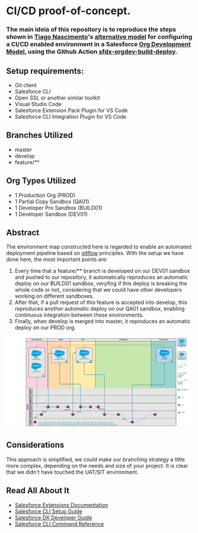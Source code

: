 # CI/CD proof-of-concept.

### The main ideia of this repository is to reproduce the steps shown in [Tiago Nascimento](https://github.com/tiagonnascimento)'s [alternative model](https://www.linkedin.com/pulse/setting-up-your-salesforce-repository-github-cicd-using-nascimento/) for configuring a CI/CD enabled environment in a Salesforce [Org Development Model](https://developer.salesforce.com/tools/vscode/en/user-guide/development-models), using the Github Action [sfdx-orgdev-build-deploy](https://github.com/marketplace/actions/sfdx-orgdev-build-deploy).

## Setup requirements:
* Git client
* Salesforce CLI
* Open SSL or another similar toolkit
* Visual Studio Code
* Salesforce Extension Pack Plugin for VS Code
* Salesforce CLI Integration Plugin for VS Code

## Branches Utilized
* master
* develop
* feature/**

## Org Types Utilized
* 1 Production Org (PROD)
* 1 Partial Copy Sandbox (QA01)
* 1 Developer Pro Sandbox (BUILD01)
* 1 Developer Sandbox (DEV01)

## Abstract
The environment map constructed here is regarded to enable an automated deployment pipeline based on [gitflow](https://www.atlassian.com/git/tutorials/comparing-workflows/gitflow-workflow) principles. With the setup we have done here, the most important points are: 
1. Every time that a feature/** branch is developed on our DEV01 sandbox and pushed to our repository, it automatically reproduces an automatic deploy on our BUILD01 sandbox, veryfing if this deploy is breaking the whole code or not, considering that we could have other developers working on different sandboxes.
2. After that, if a pull request of this feature is accepted into develop, this reproduces another automatic deploy on our QA01 sandbox, enabling continuous integration between these environments. 
3. Finally, when develop is merged into master, it reproduces an automatic deploy on our PROD org.

<img src="https://github.com/irosica/devops-github-actions-demo/blob/develop/images/simple%20environement.png" widht="100">

## Considerations
This approach is simplified, we could make our branching strategy a little more complex, depending on the needs and size of your project. It is clear that we didn't have touched the UAT/SIT environment.

## Read All About It

- [Salesforce Extensions Documentation](https://developer.salesforce.com/tools/vscode/)
- [Salesforce CLI Setup Guide](https://developer.salesforce.com/docs/atlas.en-us.sfdx_setup.meta/sfdx_setup/sfdx_setup_intro.htm)
- [Salesforce DX Developer Guide](https://developer.salesforce.com/docs/atlas.en-us.sfdx_dev.meta/sfdx_dev/sfdx_dev_intro.htm)
- [Salesforce CLI Command Reference](https://developer.salesforce.com/docs/atlas.en-us.sfdx_cli_reference.meta/sfdx_cli_reference/cli_reference.htm)
